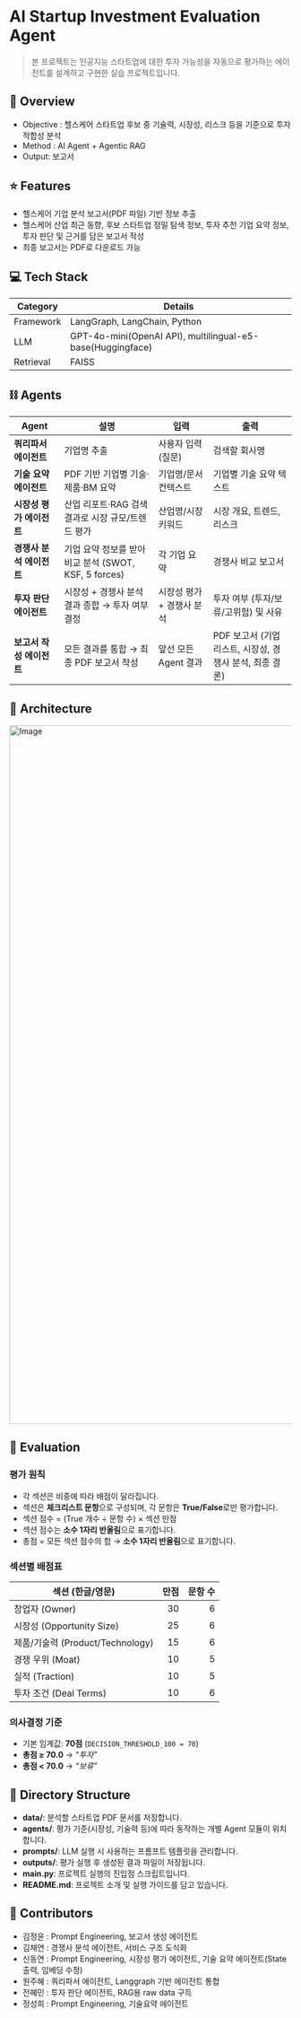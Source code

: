 # AI Startup Investment Evaluation Agent

> 본 프로젝트는 인공지능 스타트업에 대한 투자 가능성을 자동으로 평가하는 에이전트를 설계하고 구현한 실습 프로젝트입니다.


## 👀 Overview

- Objective : 헬스케어 스타트업 후보 중 기술력, 시장성, 리스크 등을 기준으로 투자 적합성 분석
- Method : AI Agent + Agentic RAG
- Output: 보고서 

## ⭐ Features

- 헬스케어 기업 분석 보고서(PDF 파일) 기반 정보 추출
- 헬스케어 산업 최근 동향, 후보 스타트업 정밀 탐색 정보, 투자 추천 기업 요약 정보, 투자 판단 및 근거를 담은 보고서 작성
- 최종 보고서는 PDF로 다운로드 가능

## 💻 Tech Stack 

| Category   | Details                      |
|------------|------------------------------|
| Framework  | LangGraph, LangChain, Python |
| LLM        | GPT-4o-mini(OpenAI API), multilingual-e5-base(Huggingface) |
| Retrieval  | FAISS           |

## ⛓️ Agents
| Agent            | 설명                                                                             | 입력              | 출력                                   |
| ---------------- | ------------------------------------------------------------------------------ | --------------- | ------------------------------------ |
| **쿼리파서 에이전트** | 기업명 추출 | 사용자 입력 (질문)     | 검색할 회사명    |
| **기술 요약 에이전트**   | PDF 기반 기업별 기술·제품·BM 요약                                                         | 기업명/문서 컨텍스트     | 기업별 기술 요약 텍스트                        |
| **시장성 평가 에이전트**  | 산업 리포트·RAG 검색 결과로 시장 규모/트렌드 평가                                                 | 산업명/시장 키워드      | 시장 개요, 트렌드, 리스크                 |
| **경쟁사 분석 에이전트**  | 기업 요약 정보를 받아 비교 분석 (SWOT, KSF, 5 forces)                                       | 각 기업 요약         | 경쟁사 비교 보고서                       |
| **투자 판단 에이전트**   | 시장성 + 경쟁사 분석 결과 종합 → 투자 여부 결정                                                  | 시장성 평가 + 경쟁사 분석 | 투자 여부 (투자/보류/고위험) 및 사유               |
| **보고서 작성 에이전트**  | 모든 결과를 통합 → 최종 PDF 보고서 작성                                                      | 앞선 모든 Agent 결과  | PDF 보고서 (기업 리스트, 시장성, 경쟁사 분석, 최종 결론) |



## 🧩 Architecture
<img width="778" height="1246" alt="Image" src="https://github.com/user-attachments/assets/99c41f80-8bf7-46ab-b678-36cafaf040c0" />

## 🔢 Evaluation

### 평가 원칙
- 각 섹션은 비중에 따라 배점이 달라집니다.  
- 섹션은 **체크리스트 문항**으로 구성되며, 각 문항은 **True/False**로만 평가합니다.  
- 섹션 점수 = (True 개수 ÷ 문항 수) × 섹션 만점  
- 섹션 점수는 **소수 1자리 반올림**으로 표기합니다.  
- 총점 = 모든 섹션 점수의 합 → **소수 1자리 반올림**으로 표기합니다.  

### 섹션별 배점표

| 섹션 (한글/영문) | 만점 | 문항 수 |
| ---------------- | ---: | -----: 
| 창업자 (Owner) | 30 | 6 |
| 시장성 (Opportunity Size) | 25 | 6 |
| 제품/기술력 (Product/Technology) | 15 | 6 |
| 경쟁 우위 (Moat) | 10 | 5 |
| 실적 (Traction) | 10 | 5 |
| 투자 조건 (Deal Terms) | 10 | 6 |

### 의사결정 기준
- 기본 임계값: **70점** (`DECISION_THRESHOLD_100 = 70`)  
- **총점 ≥ 70.0** → *“투자”*  
- **총점 < 70.0** → *“보류”*


## 📂 Directory Structure
- **data/**: 분석할 스타트업 PDF 문서를 저장합니다.  
- **agents/**: 평가 기준(시장성, 기술력 등)에 따라 동작하는 개별 Agent 모듈이 위치합니다.  
- **prompts/**: LLM 실행 시 사용하는 프롬프트 템플릿을 관리합니다.  
- **outputs/**: 평가 실행 후 생성된 결과 파일이 저장됩니다.  
- **main.py**: 프로젝트 실행의 진입점 스크립트입니다.  
- **README.md**: 프로젝트 소개 및 실행 가이드를 담고 있습니다.  

## 👥 Contributors 
- 김정윤 : Prompt Engineering, 보고서 생성 에이전트
- 김채연 : 경쟁사 분석 에이전트, 서비스 구조 도식화
- 신동연 : Prompt Engineering, 시장성 평가 에이전트, 기술 요약 에이전트(State 출력, 임베딩 수정)
- 원주혜 : 쿼리파서 에이전트, Langgraph 기반 에이전트 통합
- 전혜민 : 투자 판단 에이전트, RAG용 raw data 구득 
- 정성희 : Prompt Engineering, 기술요약 에이전트
